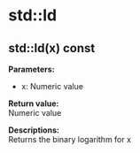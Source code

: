 # std::ld

## std::ld(x) const

**Parameters:**  
- x: Numeric value

**Return value:**  
Numeric value

**Descriptions:**  
Returns the binary logarithm for x